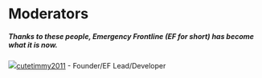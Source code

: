 # Moderators
##### Thanks to these people, Emergency Frontline (EF for short) has become what it is now.
<img src="[https://tr.rbxcdn.com/30DAY-AvatarHeadshot-07B86DC3F6BC5EF9FE624EFAA8A15BBE-Png/150/150/AvatarHeadshot/Webp/noFilter](https://tr.rbxcdn.com/30DAY-AvatarHeadshot-07B86DC3F6BC5EF9FE624EFAA8A15BBE-Png/50/50/AvatarHeadshot/Webp/noFilter)">[cutetimmy2011](https://www.roblox.com/users/335260701/profile) - Founder/EF Lead/Developer
